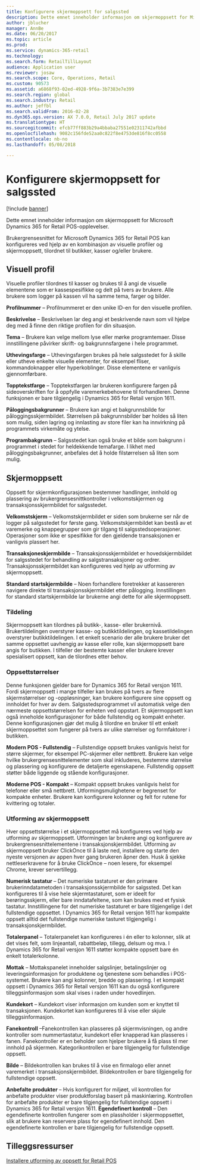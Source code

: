 ```yaml
---
title: Konfigurere skjermoppsett for salgssted
description: Dette emnet inneholder informasjon om skjermoppsett for Microsoft Dynamics 365 for Retail POS-opplevelser.
author: jblucher
manager: AnnBe
ms.date: 06/20/2017
ms.topic: article
ms.prod: 
ms.service: dynamics-365-retail
ms.technology: 
ms.search.form: RetailTillLayout
audience: Application user
ms.reviewer: josaw
ms.search.scope: Core, Operations, Retail
ms.custom: 90573
ms.assetid: a6868f93-02ed-4928-9f6a-3b7383e7e399
ms.search.region: global
ms.search.industry: Retail
ms.author: jeffbl
ms.search.validFrom: 2016-02-28
ms.dyn365.ops.version: AX 7.0.0, Retail July 2017 update
ms.translationtype: HT
ms.sourcegitcommit: efcb77ff883b29a4bbaba27551e02311742afbbd
ms.openlocfilehash: 9082c156fde52aa0c822f8e4753de816f8cc0558
ms.contentlocale: nb-no
ms.lasthandoff: 05/08/2018

---
```


# <a name="configure-screen-layouts-for-pos"></a>Konfigurere skjermoppsett for salgssted

[!include [banner](includes/banner.md)]

Dette emnet inneholder informasjon om skjermoppsett for Microsoft Dynamics 365 for Retail POS-opplevelser.

Brukergrensesnittet for Microsoft Dynamics 365 for Retail POS kan konfigureres ved hjelp av en kombinasjon av visuelle profiler og skjermoppsett, tilordnet til butikker, kasser og/eller brukere.

## <a name="visual-profile"></a>Visuell profil
Visuelle profiler tilordnes til kasser og brukes til å angi de visuelle elementene som er kassespesifikke og delt på tvers av brukere. Alle brukere som logger på kassen vil ha samme tema, farger og bilder. 

**Profilnummer** – Profilnummeret er den unike ID-en for den visuelle profilen. 

**Beskrivelse** – Beskrivelsen lar deg angi et beskrivende navn som vil hjelpe deg med å finne den riktige profilen for din situasjon.

**Tema** – Brukere kan velge mellom lyse eller mørke programtemaer. Disse innstillingene påvirker skrift- og bakgrunnsfargene i hele programmet.

**Uthevingsfarge** – Uthevingsfargen brukes på hele salgsstedet for å skille eller utheve enkelte visuelle elementer, for eksempel fliser, kommandoknapper eller hyperkoblinger. Disse elementene er vanligvis gjennomførbare.

**Topptekstfarge** – Topptekstfargen lar brukeren konfigurere fargen på sideoverskriften for å oppfylle varemerkebehovene til forhandleren. Denne funksjonen er bare tilgjengelig i Dynamics 365 for Retail versjon 1611.

**Påloggingsbakgrunner** – Brukere kan angi et bakgrunnsbilde for påloggingsskjermbildet. Størrelsen på bakgrunnsbilder bør holdes så liten som mulig, siden lagring og innlasting av store filer kan ha innvirkning på programmets virkemåte og ytelse.

**Programbakgrunn** – Salgsstedet kan også bruke et bilde som bakgrunn i programmet i stedet for heldekkende temafarge. I likhet med påloggingsbakgrunner, anbefales det å holde filstørrelsen så liten som mulig.

## <a name="screen-layouts"></a>Skjermoppsett
Oppsett for skjermkonfigurasjonen bestemmer handlinger, innhold og plassering av brukergrensesnittkontroller i velkomstskjermen og transaksjonsskjermbildet for salgsstedet. 

**Velkomstskjerm** – Velkomstskjermbildet er siden som brukerne ser når de logger på salgsstedet for første gang. Velkomstskjermbildet kan bestå av et varemerke og knappegrupper som gir tilgang til salgsstedsoperasjoner. Operasjoner som ikke er spesifikke for den gjeldende transaksjonen er vanligvis plassert her. 

**Transaksjoneskjermbilde** – Transaksjonsskjermbildet er hovedskjermbildet for salgsstedet for behandling av salgstransaksjoner og ordrer. Transaksjonsskjermbildet kan konfigureres ved hjelp av utforming av skjermoppsett. 

**Standard startskjermbilde** – Noen forhandlere foretrekker at kassereren navigere direkte til transaksjonsskjermbildet etter pålogging. Innstillingen for standard startskjermbilde lar brukerne angi dette for alle skjermoppsett.

### <a name="assignment"></a>Tildeling

Skjermoppsett kan tilordnes på butikk-, kasse- eller brukernivå. Brukertildelingen overstyrer kasse- og butikktildelingen, og kassetildelingen overstyrer butikktildelingen. I et enkelt scenario der alle brukere bruker det samme oppsettet uavhengig av kasse eller rolle, kan skjermoppsett bare angis for butikken. I tilfeller der bestemte kasser eller brukere krever spesialisert oppsett, kan de tilordnes etter behov.

### <a name="layout-sizes"></a>Oppsettstørrelser

Denne funksjonen gjelder bare for Dynamics 365 for Retail versjon 1611. Fordi skjermoppsett i mange tilfeller kan brukes på tvers av flere skjermstørrelser og -oppløsninger, kan brukere konfigurere sine oppsett og innholdet for hver av dem. Salgsstedsprogrammet vil automatisk velge den nærmeste oppsettstørrelsen for enheten ved oppstart. Et skjermoppsett kan også inneholde konfigurasjoner for både fullstendig og kompakt enheter. Denne konfigurasjonen gjør det mulig å tilordne en bruker til ett enkelt skjermoppsettet som fungerer på tvers av ulike størrelser og formfaktorer i butikken. 

**Modern POS - Fullstendig** – Fullstendige oppsett brukes vanligvis helst for større skjermer, for eksempel PC-skjermer eller nettbrett. Brukere kan velge hvilke brukergrensesnittelementer som skal inkluderes, bestemme størrelse og plassering og konfigurere de detaljerte egenskapene. Fullstendig oppsett støtter både liggende og stående konfigurasjoner. 

**Moderne POS - Kompakt** – Kompakt oppsett brukes vanligvis helst for telefoner eller små nettbrett. Utformingsmulighetene er begrenset for kompakte enheter. Brukere kan konfigurere kolonner og felt for rutene for kvittering og totaler.

### <a name="screen-layout-designer"></a>Utforming av skjermoppsett

Hver oppsettstørrelse i et skjermoppsettet må konfigureres ved hjelp av utforming av skjermoppsett. Utformingen lar brukere angi og konfigurere av brukergrensesnittelementene i transaksjonskjermbildet. Utforming av skjermoppsett bruker ClickOnce til å laste ned, installere og starte den nyeste versjonen av appen hver gang brukeren åpner den. Husk å sjekke nettleserkravene for å bruke ClickOnce – noen lesere, for eksempel Chrome, krever servertillegg. 

**Numerisk tastatur** – Det numeriske tastaturet er den primære brukerinndatametoden i transaksjonsskjermbilde for salgssted. Det kan konfigureres til å vise hele skjermtastaturet, som er ideelt for berøringsskjerm, eller bare inndatafeltene, som kan brukes med et fysisk tastatur. Innstillingene for det numeriske tastaturet er bare tilgjengelige i det fullstendige oppsettet. I Dynamics 365 for Retail versjon 1611 har kompakte oppsett alltid det fullstendige numeriske tasturet tilgjengelig i transaksjonskjermbildet.

**Totalerpanel** – Totalerpanelet kan konfigureres i én eller to kolonner, slik at det vises felt, som linjeantall, rabattbeløp, tillegg, delsum og mva. I Dynamics 365 for Retail versjon 1611 støtter kompakte oppsett bare én enkelt totalerkolonne. 

**Mottak** – Mottakspanelet inneholder salgslinjer, betalingslinjer og leveringsinformasjon for produktene og tjenestene som behandles i POS-systemet. Brukere kan angi kolonner, bredde og plassering. I et kompakt oppsett i Dynamics 365 for Retail versjon 1611 kan du også konfigurere tilleggsinformasjon som skal vises i raden under hovedlinjen. 

**Kundekort** – Kundekort viser informasjon om kunden som er knyttet til transaksjonen. Kundekortet kan konfigureres til å vise eller skjule tilleggsinformasjon. 

**Fanekontroll** –Fanekontrollen kan plasseres på skjermvisningen, og andre kontroller som nummertastatur, kundekort eller knapperad kan plasseres i fanen. Fanekontroller er en beholder som hjelper brukere å få plass til mer innhold på skjermen. Kategorikontrollen er bare tilgjengelig for fullstendige oppsett. 

**Bilde** – Bildekontrollen kan brukes til å vise en firmalogo eller annet varemerket i transaksjonskjermbildet. Bildekontrollen er bare tilgjengelig for fullstendige oppsett. 

**Anbefalte produkter** – Hvis konfigurert for miljøet, vil kontrollen for anbefalte produkter viser produktforslag basert på maskinlæring. Kontrollen for anbefalte produkter er bare tilgjengelig for fullstendige oppsett i Dynamics 365 for Retail versjon 1611. **Egendefinert kontroll** – Den egendefinerte kontrollen fungerer som en plassholder i skjermoppsettet, slik at brukere kan reservere plass for egendefinert innhold. Den egendefinerte kontrollen er bare tilgjengelig for fullstendige oppsett.

<a name="additional-resources"></a>Tilleggsressurser
--------

[Installere utforming av oppsett for Retail POS](install-pos-layout-designer.md)




